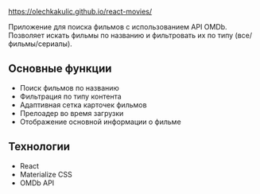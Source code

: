 https://olechkakulic.github.io/react-movies/


Приложение для поиска фильмов с использованием API OMDb. Позволяет искать фильмы по названию и фильтровать их по типу (все/фильмы/сериалы).

## Основные функции

- Поиск фильмов по названию
- Фильтрация по типу контента
- Адаптивная сетка карточек фильмов
- Прелоадер во время загрузки
- Отображение основной информации о фильме

## Технологии

- React
- Materialize CSS
- OMDb API
